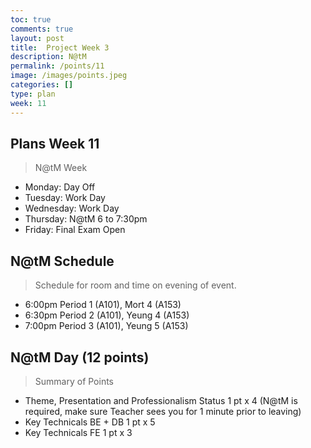 ```yaml
---
toc: true
comments: true
layout: post
title:  Project Week 3
description: N@tM
permalink: /points/11
image: /images/points.jpeg
categories: []
type: plan
week: 11
---
```


## Plans Week 11
> N@tM Week
- Monday: Day Off
- Tuesday: Work Day
- Wednesday: Work Day
- Thursday: N@tM 6 to 7:30pm
- Friday: Final Exam Open
## N@tM Schedule
> Schedule for room and time on evening of event.
- 6:00pm Period 1 (A101), Mort 4 (A153)
- 6:30pm Period 2 (A101), Yeung 4 (A153)
- 7:00pm Period 3 (A101), Yeung 5 (A153)
## N@tM Day (12 points)
> Summary of Points
- Theme, Presentation and Professionalism Status 1 pt x 4  (N@tM is required, make sure Teacher sees you for 1 minute prior to leaving)
- Key Technicals BE + DB 1 pt x 5
- Key Technicals FE 1 pt x 3